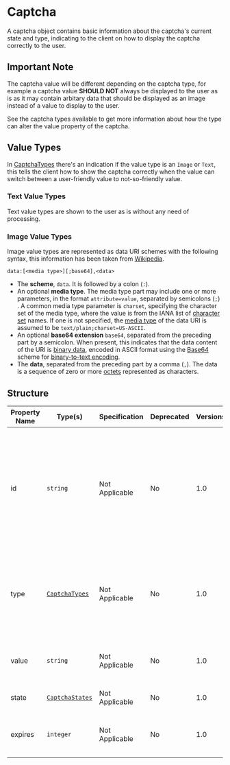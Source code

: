 # Captcha

A captcha object contains basic information about the captcha's
current state and type, indicating to the client on how to
display the captcha correctly to the user.

## **Important Note**

The captcha value will be different depending on the captcha type,
for example a captcha value **SHOULD NOT** always be displayed to 
the user as is as it may contain arbitary data that should be
displayed as an image instead of a value to display to the user.

See the captcha types available to get more information about
how the type can alter the value property of the captcha.

## Value Types

In [CaptchaTypes](../Types/CaptchaTypes.md) there's an indication if
the value type is an `Image` or `Text`, this tells the client how
to show the captcha correctly when the value can switch between a
user-friendly value to not-so-friendly value. 

### Text Value Types

Text value types are shown to the user as is
without any need of processing.

### Image Value Types

Image value types are represented as data URI schemes
with the following syntax, this information has been taken from
[Wikipedia](https://en.wikipedia.org/wiki/Data_URI_scheme).

```
data:[<media type>][;base64],<data>
```

 - The **scheme**, `data`. It is followed by a colon (`:`).
 - An optional **media type**. The media type part may include one or
   more parameters, in the format `attribute=value`, separated by
   semicolons (`;`) . A common media type parameter is `charset`,
   specifying the character set of the media type, where the value is
   from the IANA list of
   [character set](https://en.wikipedia.org/wiki/Character_set) names.
   If one is not specified, the
   [media type](https://en.wikipedia.org/wiki/Media_type) of the data
   URI is assumed to be `text/plain;charset=US-ASCII`.
 - An optional **base64 extension** `base64`, separated from the
   preceding part by a semicolon. When present, this indicates that the
   data content of the URI is
   [binary data](https://en.wikipedia.org/wiki/Binary_data), encoded in
   ASCII format using the [Base64](https://en.wikipedia.org/wiki/Base64)
   scheme for [binary-to-text encoding](https://en.wikipedia.org/wiki/Binary-to-text_encoding).
 - The **data**, separated from the preceding part by a comma (`,`). The
   data is a sequence of zero or more [octets](https://en.wikipedia.org/wiki/Octet_(computing))
   represented as characters.

## Structure

| Property Name | Type(s)                                      | Specification  | Deprecated | Versions | Description                                                                                                                                 |
|---------------|----------------------------------------------|----------------|------------|----------|---------------------------------------------------------------------------------------------------------------------------------------------|
| id            | `string`                                     | Not Applicable | No         | 1.0      | The ID of the captcha instance, use this as the value for providing a completed captcha instance to methods that require it as a parameter. |
| type          | [`CaptchaTypes`](../Types/CaptchaTypes.md)   | Not Applicable | No         | 1.0      | The captcha type, this indicates how the client should handle the captcha value                                                             |
| value         | `string`                                     | Not Applicable | No         | 1.0      | The captcha value to display to the user                                                                                                    |
| state         | [`CaptchaStates`](../Types/CaptchaStates.md) | Not Applicable | No         | 1.0      | The current state of the captcha                                                                                                            |
| expires       | `integer`                                    | Not Applicable | No         | 1.0      | The Unix Timestamp for when the captcha expires                                                                                             |
